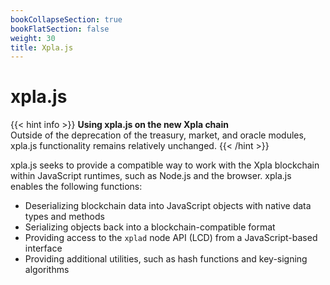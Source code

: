 ```yaml
---
bookCollapseSection: true
bookFlatSection: false
weight: 30
title: Xpla.js
---
```


# xpla.js

{{< hint info >}}
**Using xpla.js on the new Xpla chain**  
Outside of the deprecation of the treasury, market, and oracle modules, xpla.js functionality remains relatively unchanged.
{{< /hint >}}


xpla.js seeks to provide a compatible way to work with the Xpla blockchain within JavaScript runtimes, such as Node.js and the browser. xpla.js enables the following functions:

- Deserializing blockchain data into JavaScript objects with native data types and methods
- Serializing objects back into a blockchain-compatible format
- Providing access to the `xplad` node API (LCD) from a JavaScript-based interface
- Providing additional utilities, such as hash functions and key-signing algorithms
